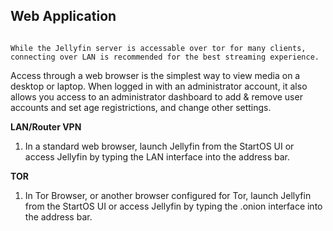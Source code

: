 ## Web Application

```admonish tip

While the Jellyfin server is accessable over tor for many clients, connecting over LAN is recommended for the best streaming experience.

```

Access through a web browser is the simplest way to view media on a desktop or laptop. When logged in with an administrator account, it also allows you access to an administrator dashboard to add & remove user accounts and set age registrictions, and change other settings.

**LAN/Router VPN**

1. In a standard web browser, launch Jellyfin from the StartOS UI or access Jellyfin by typing the LAN interface into the address bar.

**TOR**

1. In Tor Browser, or another browser configured for Tor, launch Jellyfin from the StartOS UI or access Jellyfin by typing the .onion interface into the address bar.